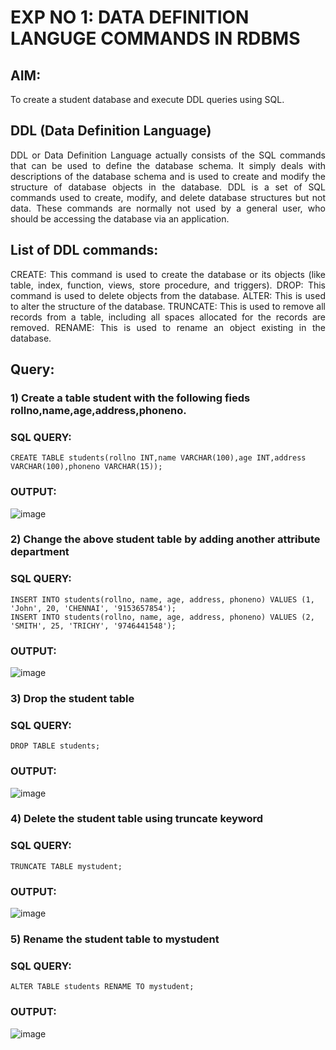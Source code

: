 # EXP NO 1: DATA DEFINITION LANGUGE COMMANDS IN RDBMS

## AIM:
To create a student database and execute DDL queries using SQL.


## DDL (Data Definition Language)
<div align="justify">
DDL or Data Definition Language actually consists of the SQL commands that can be used to define the database schema. It simply deals with descriptions of the database schema and is used to create and modify the structure of database objects in the database. DDL is a set of SQL commands used to create, modify, and delete database structures but not data. These commands are normally not used by a general user, who should be accessing the database via an application.
</div>
 
## List of DDL commands: 
<div align="justify">
CREATE: This command is used to create the database or its objects (like table, index, function, views, store procedure, and triggers).
DROP: This command is used to delete objects from the database.
ALTER: This is used to alter the structure of the database.
TRUNCATE: This is used to remove all records from a table, including all spaces allocated for the records are removed.
RENAME: This is used to rename an object existing in the database.
</div>

## Query:
### 1) Create a table student with the following fieds rollno,name,age,address,phoneno.

### SQL QUERY: 
```
CREATE TABLE students(rollno INT,name VARCHAR(100),age INT,address VARCHAR(100),phoneno VARCHAR(15));
```
### OUTPUT:
![image](https://github.com/Bmohamedathil/I2_DBMS/assets/119560261/a2fd0599-2192-4df1-b2e3-7870874e1066)

### 2) Change the above student table by adding another attribute department

### SQL QUERY: 
```
INSERT INTO students(rollno, name, age, address, phoneno) VALUES (1, 'John', 20, 'CHENNAI', '9153657854');
INSERT INTO students(rollno, name, age, address, phoneno) VALUES (2, 'SMITH', 25, 'TRICHY', '9746441548');
```
### OUTPUT:
![image](https://github.com/Bmohamedathil/I2_DBMS/assets/119560261/b0ca72b2-26eb-4917-a536-4e843ced5c2c)

### 3) Drop the student table
 
### SQL QUERY: 
```
DROP TABLE students;
```
### OUTPUT:
![image](https://github.com/Bmohamedathil/I2_DBMS/assets/119560261/4fd2555d-8baa-4ce4-bc9e-a50c7624483f)

### 4) Delete the student table using truncate keyword

### SQL QUERY: 
```
TRUNCATE TABLE mystudent;
```

### OUTPUT:

![image](https://github.com/Bmohamedathil/I2_DBMS/assets/119560261/181ee9bb-6446-45fe-920d-8157828a528a)

### 5) Rename the student table to mystudent

### SQL QUERY: 
```
ALTER TABLE students RENAME TO mystudent;
```
### OUTPUT:
![image](https://github.com/Bmohamedathil/I2_DBMS/assets/119560261/5cca9807-bb22-4070-8e8d-3f2068bcf4df)
